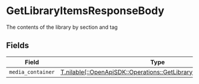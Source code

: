 # GetLibraryItemsResponseBody

The contents of the library by section and tag


## Fields

| Field                                                                                                                          | Type                                                                                                                           | Required                                                                                                                       | Description                                                                                                                    |
| ------------------------------------------------------------------------------------------------------------------------------ | ------------------------------------------------------------------------------------------------------------------------------ | ------------------------------------------------------------------------------------------------------------------------------ | ------------------------------------------------------------------------------------------------------------------------------ |
| `media_container`                                                                                                              | [T.nilable(::OpenApiSDK::Operations::GetLibraryItemsMediaContainer)](../../models/operations/getlibraryitemsmediacontainer.md) | :heavy_minus_sign:                                                                                                             | N/A                                                                                                                            |